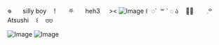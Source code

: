 𖦹ㅤㅤsilly boy ㅤ!ㅤㅤ ⛧　ㅤheh3 ㅤ ><
![Image](https://github.com/users/sweetsravv/projects/1/assets/133200454/de328823-4ddf-4921-9fe0-9342abca5315)
 ꒰  ◌´  ꒳ ` ◌ აㅤ ‎🫶🏻ㅤㅤ ‎𓈒꒪ㅤㅤ ‎Atsushiㅤ ‎꒰ㅤ ‎⩅⩅

![Image](https://github.com/users/sweetsravv/projects/1/assets/133200454/346c746f-034d-4367-81a7-eead74bce78a)
![Image](https://github.com/users/sweetsravv/projects/1/assets/133200454/1127a1c2-febd-47e2-bad5-d0a181d25d40)

